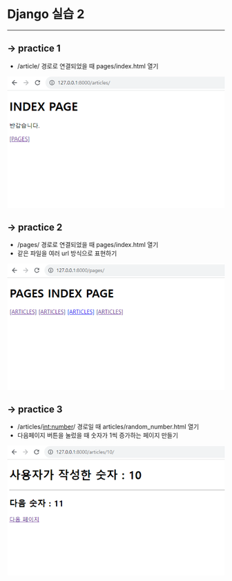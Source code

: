 # Django 실습 2
------

## &rarr; practice 1
- /article/ 경로로 연결되었을 때 pages/index.html 열기

![Alt text](articles_page.PNG)

## &rarr; practice 2
- /pages/ 경로로 연결되었을 때 pages/index.html 열기
- 같은 파일을 여러 url 방식으로 표현하기

![Alt text](pages_page.PNG)

## &rarr; practice 3
- /articles/<int:number>/ 경로일 때 articles/random_number.html 열기
- 다음페이지 버튼을 눌렀을 때 숫자가 1씩 증가하는 페이지 만들기

![Alt text](random_num.PNG)